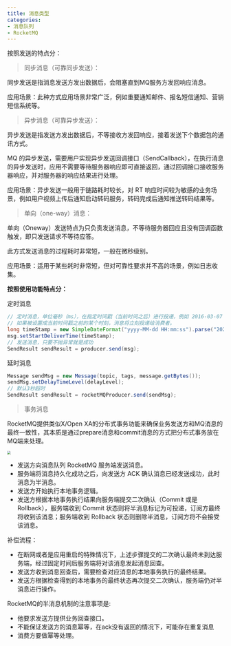 ```yaml
---
title: 消息类型
categories: 
- 消息队列
- RocketMQ
---
```


按照发送的特点分：

> 同步消息（可靠同步发送）：

同步发送是指消息发送方发出数据后，会阻塞直到MQ服务方发回响应消息。

应用场景：此种方式应用场景非常广泛，例如重要通知邮件、报名短信通知、营销短信系统等。

> 异步消息（可靠异步发送）：

异步发送是指发送方发出数据后，不等接收方发回响应，接着发送下个数据包的通讯方式。

MQ 的异步发送，需要用户实现异步发送回调接口（SendCallback），在执行消息的异步发送时，应用不需要等待服务器响应即可直接返回，通过回调接口接收服务器响应，并对服务器的响应结果进行处理。

应用场景：异步发送一般用于链路耗时较长，对 RT 响应时间较为敏感的业务场景，例如用户视频上传后通知启动转码服务，转码完成后通知推送转码结果等。

> 单向（one-way）消息：

单向（Oneway）发送特点为只负责发送消息，不等待服务器回应且没有回调函数触发，即只发送请求不等待应答。

此方式发送消息的过程耗时非常短，一般在微秒级别。

应用场景：适用于某些耗时非常短，但对可靠性要求并不高的场景，例如日志收集。

**按照使用功能特点分：**

定时消息

```java
// 定时消息，单位毫秒（ms），在指定时间戳（当前时间之后）进行投递，例如 2016-03-07 16:21:00 投递。
// 如果被设置成当前时间戳之前的某个时刻，消息将立刻投递给消费者。    
long timeStamp = new SimpleDateFormat("yyyy-MM-dd HH:mm:ss").parse("2020-03-07 16:21:00").getTime();    
msg.setStartDeliverTime(timeStamp);​    
// 发送消息，只要不抛异常就是成功    
SendResult sendResult = producer.send(msg);   
```

延时消息

```java
Message sendMsg = new Message(topic, tags, message.getBytes());
sendMsg.setDelayTimeLevel(delayLevel);
// 默认3秒超时
SendResult sendResult = rocketMQProducer.send(sendMsg);
```

> 事务消息

RocketMQ提供类似X/Open XA的分布式事务功能来确保业务发送方和MQ消息的最终一致性，其本质是通过prepare消息和commit消息的方式把分布式事务放在MQ端来处理。

<img src="https://img-blog.csdnimg.cn/60e025d7297541979497b6142916c791.png?x-oss-process=image/watermark,type_d3F5LXplbmhlaQ,shadow_50,text_Q1NETiBA5pyI5Ly06aOe6bG8,size_20,color_FFFFFF,t_70,g_se,x_16" style="zoom:50%;" />

* 发送方向消息队列 RocketMQ 服务端发送消息。
* 服务端将消息持久化成功之后，向发送方 ACK 确认消息已经发送成功，此时消息为半消息。
* 发送方开始执行本地事务逻辑。
* 发送方根据本地事务执行结果向服务端提交二次确认（Commit 或是 Rollback），服务端收到 Commit 状态则将半消息标记为可投递，订阅方最终将收到该消息；服务端收到 Rollback 状态则删除半消息，订阅方将不会接受该消息。

补偿流程：

* 在断网或者是应用重启的特殊情况下，上述步骤提交的二次确认最终未到达服务端，经过固定时间后服务端将对该消息发起消息回查。
* 发送方收到消息回查后，需要检查对应消息的本地事务执行的最终结果。
* 发送方根据检查得到的本地事务的最终状态再次提交二次确认，服务端仍对半消息进行操作。

RocketMQ的半消息机制的注意事项是:

* 他要求发送方提供业务回查接口。
* 不能保证发送方的消息幂等，在ack没有返回的情况下，可能存在重复消息
* 消费方要做幂等处理。

